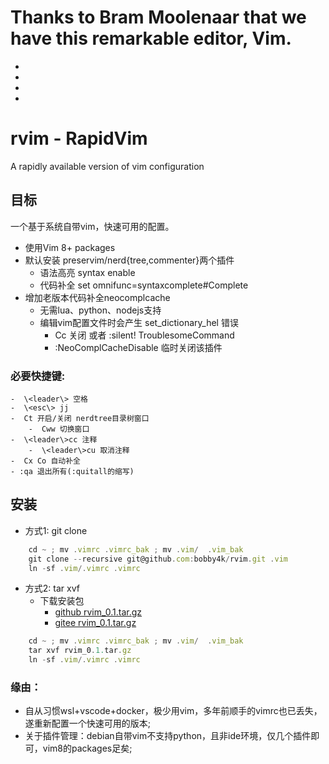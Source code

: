 # Thanks to Bram Moolenaar that we have this remarkable editor, Vim.

-
-
-
-


# rvim - RapidVim
A rapidly available version of vim configuration

## 目标
一个基于系统自带vim，快速可用的配置。 
- 使用Vim 8+ packages
- 默认安装 preservim/nerd{tree,commenter}两个插件
    - 语法高亮 syntax enable
    - 代码补全 set omnifunc=syntaxcomplete#Complete
- 增加老版本代码补全neocomplcache 
    - 无需lua、python、nodejs支持
    - 编辑vim配置文件时会产生 set_dictionary_hel 错误
        - Cc 关闭 或者 :silent! TroublesomeCommand
        - :NeoComplCacheDisable 临时关闭该插件



### 必要快捷键:
    -  \<leader\> 空格
    -  \<esc\> jj
    -  Ct 开启/关闭 nerdtree目录树窗口
        -  Cww 切换窗口
    -  \<leader\>cc 注释
        -  \<leader\>cu 取消注释
    -  Cx Co 自动补全 
    - :qa 退出所有(:quitall的缩写)

## 安装
- 方式1: git clone 
```jsx
    cd ~ ; mv .vimrc .vimrc_bak ; mv .vim/  .vim_bak
    git clone --recursive git@github.com:bobby4k/rvim.git .vim
    ln -sf .vim/.vimrc .vimrc
```
    
- 方式2: tar xvf 
   - 下载安装包 
       - [github rvim_0.1.tar.gz](https://github.com/bobby4k/rvim/releases/download/v0.1/rvim_0.1.tar.gz)
       - [gitee rvim_0.1.tar.gz](https://gitee.com/bobby4k/rvim/releases/download/v0.1/rvim_0.1.tar.gz)
```jsx
    cd ~ ; mv .vimrc .vimrc_bak ; mv .vim/  .vim_bak
    tar xvf rvim_0.1.tar.gz
    ln -sf .vim/.vimrc .vimrc
```
    

### 缘由：
- 自从习惯wsl+vscode+docker，极少用vim，多年前顺手的vimrc也已丢失，遂重新配置一个快速可用的版本;
- 关于插件管理：debian自带vim不支持python，且非ide环境，仅几个插件即可，vim8的packages足矣;



